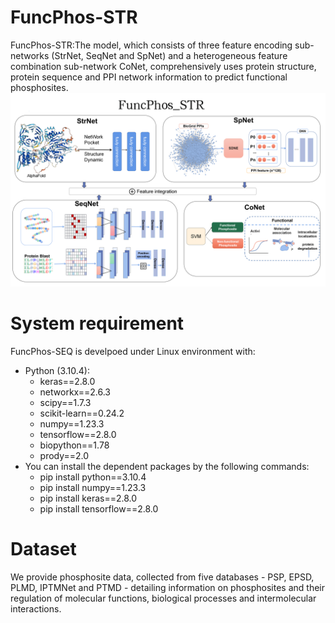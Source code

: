 
# FuncPhos-STR
FuncPhos-STR:The model, which consists of three feature encoding sub-networks (StrNet, SeqNet and SpNet) and a heterogeneous feature combination sub-network CoNet, comprehensively uses protein structure, protein sequence and PPI network information to predict functional phosphosites.
![image](https://github.com/ComputeSuda/FuncPhos-STR/blob/master/img/img.png)

# System requirement
FuncPhos-SEQ is develpoed under Linux environment with:
* Python (3.10.4):
    - keras==2.8.0
    - networkx==2.6.3
    - scipy==1.7.3
    - scikit-learn==0.24.2
    - numpy==1.23.3
    - tensorflow==2.8.0
    - biopython==1.78
    - prody==2.0
* You can install the dependent packages by the following commands:
    - pip install python==3.10.4
    - pip install numpy==1.23.3
    - pip install keras==2.8.0
    - pip install tensorflow==2.8.0
# Dataset
We provide phosphosite data, collected from five databases - PSP, EPSD, PLMD, IPTMNet and PTMD - detailing information on phosphosites and their regulation of molecular functions, biological processes and intermolecular interactions.
